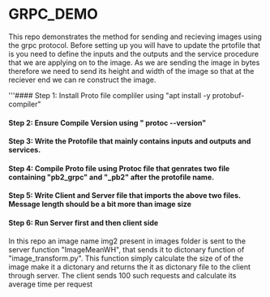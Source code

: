 # GRPC_DEMO
This repo demonstrates the method for sending and recieving images using the grpc protocol. Before setting up you will have to update the prtofile that is you need to define the inputs and the outputs and the service procedure that we are applying on to the image. As we are sending the image in bytes therefore we need to send its height and width of the image so that at the reciever end we can re construct the image. 


'''#### Step 1: Install Proto file compliler using "apt install -y protobuf-compiler"
#### Step 2: Ensure Compile Version using " protoc --version"
#### Step 3: Write the Protofile that mainly contains inputs and outputs and services. 
#### Step 4: Compile Proto file using Protoc file that genrates two file containing "pb2_grpc" and "_pb2" after the protofile name. 
#### Step 5: Write Client and  Server file that imports the above two files. Message length should be a bit more than image size
#### Step 6: Run Server first and then client side

In this repo an image name img2 present in images folder is sent to the server  function "ImageMeanWH", that sends it to dictonary function of "image_transform.py". This function simply calculate the size of of the image make it a dictonary and returns the it as dictonary file to the client through server. The client sends 100 such requests and calculate its average time per request 


